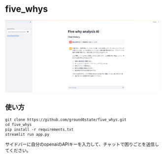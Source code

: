# five_whys

![image](images/image.png)

## 使い方

```console
git clone https://github.com/ground0state/five_whys.git
cd five_whys
pip install -r requirements.txt
streamlit run app.py
```

サイドバーに自分のopenaiのAPIキーを入力して、チャットで困りごとを送信してください。
